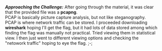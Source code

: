 ***Approaching the Challenge:***
After going through the material, it was clear that the provided file was a **pcapng**. <br>
PCAP is basically picture capture analysis, but not like steganography. <br>
PCAP is where network traffic can be stored. I proceeded downloading **wireshark** hoping I'll get the flag, but it had lots of data stored among which finding the flag was manually not practical. Tried viewing them in statistical view.
I then just went to different viewing options and checking the "netowork traffic" hoping to eye the flag.
;-;
